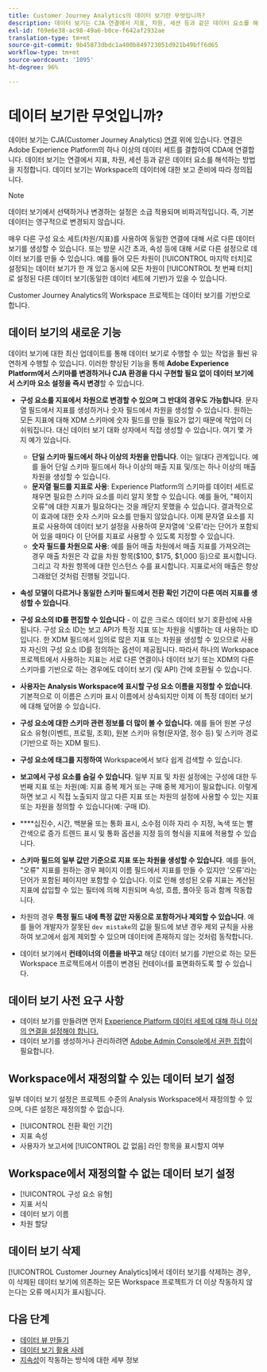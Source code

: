 ```yaml
---
title: Customer Journey Analytics의 데이터 보기란 무엇입니까?
description: 데이터 보기는 CJA 연결에서 지표, 차원, 세션 등과 같은 데이터 요소를 해석하는 방법을 지정합니다.
exl-id: f69e6e38-ac98-49a6-b0ce-f642af2932ae
translation-type: tm+mt
source-git-commit: 9b45873dbdc1a400b849723051d921b49bff6d65
workflow-type: tm+mt
source-wordcount: '1095'
ht-degree: 96%

---
```


# 데이터 보기란 무엇입니까?

데이터 보기는 CJA(Customer Journey Analytics) [연결](/help/connections/create-connection.md) 위에 있습니다. 연결은 Adobe Experience Platform의 하나 이상의 데이터 세트를 결합하여 CDA에 연결합니다. 데이터 보기는 연결에서 지표, 차원, 세션 등과 같은 데이터 요소를 해석하는 방법을 지정합니다. 데이터 보기는 Workspace의 데이터에 대한 보고 준비에 따라 정의됩니다.

>[!NOTE]
>
>데이터 보기에서 선택하거나 변경하는 설정은 소급 적용되며 비파괴적입니다. 즉, 기본 데이터는 영구적으로 변경되지 않습니다.

매우 다른 구성 요소 세트(차원/지표)를 사용하여 동일한 연결에 대해 서로 다른 데이터 보기를 생성할 수 있습니다. 또는 방문 시간 초과, 속성 등에 대해 서로 다른 설정으로 데이터 보기를 만들 수 있습니다. 예를 들어 모든 차원이 [!UICONTROL 마지막 터치]로 설정되는 데이터 보기가 한 개 있고 동시에 모든 차원이 [!UICONTROL 첫 번째 터치]로 설정된 다른 데이터 보기(동일한 데이터 세트에 기반)가 있을 수 있습니다.

Customer Journey Analytics의 Workspace 프로젝트는 데이터 보기를 기반으로 합니다.

## 데이터 보기의 새로운 기능

데이터 보기에 대한 최신 업데이트를 통해 데이터 보기로 수행할 수 있는 작업을 훨씬 유연하게 수행할 수 있습니다. 이러한 향상된 기능을 통해 **Adobe Experience Platform에서 스키마를 변경하거나 CJA 환경을 다시 구현할 필요 없이 데이터 보기에서 스키마 요소 설정을 즉시 변경**&#x200B;할 수 있습니다.

* **구성 요소를 지표에서 차원으로 변경할 수 있으며 그 반대의 경우도 가능합니다**. 문자열 필드에서 지표를 생성하거나 숫자 필드에서 차원을 생성할 수 있습니다. 원하는 모든 지표에 대해 XDM 스키마에 숫자 필드를 만들 필요가 없기 때문에 작업이 더 쉬워집니다. 대신 데이터 보기 대화 상자에서 직접 생성할 수 있습니다. 여기 몇 가지 예가 있습니다.
   * **단일 스키마 필드에서 하나 이상의 차원을 만듭니다**. 이는 일대다 관계입니다. 예를 들어 단일 스키마 필드에서 하나 이상의 매출 지표 및/또는 하나 이상의 매출 차원을 생성할 수 있습니다.
   * **문자열 필드를 지표로 사용**: Experience Platform의 스키마를 데이터 세트로 채우면 필요한 스키마 요소를 미리 알지 못할 수 있습니다. 예를 들어, &quot;페이지 오류&quot;에 대한 지표가 필요하다는 것을 깨닫지 못했을 수 있습니다. 결과적으로 이 효과에 대한 숫자 스키마 요소를 만들지 않았습니다. 이제 문자열 요소를 지표로 사용하여 데이터 보기 설정을 사용하여 문자열에 &#39;오류&#39;라는 단어가 포함되어 있을 때마다 이 단어를 지표로 사용할 수 있도록 지정할 수 있습니다.
   * **숫자 필드를 차원으로 사용**: 예를 들어 매출 차원에서 매출 지표를 가져오려는 경우 매출 차원은 각 값을 차원 항목($100, $175, $1,000 등)으로 표시합니다. 그리고 각 차원 항목에 대한 인스턴스 수를 표시합니다. 지표로서의 매출은 항상 그래왔던 것처럼 진행될 것입니다.

* **속성 모델이 다르거나 동일한 스키마 필드에서 전환 확인 기간이 다른 여러 지표를 생성할 수 있습니다**.

* **구성 요소의 ID를 편집할 수 있습니다** - 이 값은 크로스 데이터 보기 호환성에 사용됩니다. 구성 요소 ID는 보고 API가 특정 지표 또는 차원을 식별하는 데 사용하는 ID입니다. 한 XDM 필드에서 임의로 많은 지표 또는 차원을 생성할 수 있으므로 사용자 자신의 구성 요소 ID를 정의하는 옵션이 제공됩니다. 따라서 하나의 Workspace 프로젝트에서 사용하는 지표는 서로 다른 연결이나 데이터 보기 또는 XDM의 다른 스키마를 기반으로 하는 경우에도 데이터 보기 (및 API) 간에 호환될 수 있습니다.

* **사용자는 Analysis Workspace에 표시할 구성 요소 이름을 지정할 수 있습니다**. 기본적으로 이 이름은 스키마 표시 이름에서 상속되지만 이제 이 특정 데이터 보기에 대해 덮어쓸 수 있습니다.

* **구성 요소에 대한 스키마 관련 정보를 더 많이 볼 수 있습니다.** 예를 들어 원본 구성 요소 유형(이벤트, 프로필, 조회), 원본 스키마 유형(문자열, 정수 등) 및 스키마 경로(기반으로 하는 XDM 필드).

* **구성 요소에 태그를 지정하여** Workspace에서 보다 쉽게 검색할 수 있습니다.

* **보고에서 구성 요소를 숨길 수 있습니다**. 일부 지표 및 차원 설정에는 구성에 대한 두 번째 지표 또는 차원(예: 지표 중복 제거 또는 구매 중복 제거)이 필요합니다. 이렇게 하면 보고 시 직접 노출되지 않고 다른 지표 또는 차원의 설정에 사용할 수 있는 지표 또는 차원을 정의할 수 있습니다(예: 구매 ID).

* ****&#x200B;십진수, 시간, 백분율 또는 통화 표시, 소수점 이하 자리 수 지정, 녹색 또는 빨간색으로 증가 트렌드 표시 및 통화 옵션을 지정 등의 형식을 지표에 적용할 수 있습니다.

* **스키마 필드의 일부 값만 기준으로 지표 또는 차원을 생성할 수 있습니다**. 예를 들어, &quot;오류&quot; 지표를 원하는 경우 페이지 이름 필드에서 지표를 만들 수 있지만 &#39;오류&#39;라는 단어가 포함된 페이지만 포함할 수 있습니다. 이로 인해 생성된 오류 지표는 계산된 지표에 삽입할 수 있는 필터에 의해 지원되며 속성, 흐름, 폴아웃 등과 함께 작동합니다.

* 차원의 경우 **특정 필드 내에 특정 값만 자동으로 포함하거나 제외할 수 있습니다**. 예를 들어 개발자가 잘못된 `dev mistake`의 값을 필드에 보낸 경우 제외 규칙을 사용하여 보고에서 쉽게 제외할 수 있으며 데이터에 존재하지 않는 것처럼 동작합니다.

* 데이터 보기에서 **컨테이너의 이름을 바꾸고** 해당 데이터 보기를 기반으로 하는 모든 Workspace 프로젝트에서 이름이 변경된 컨테이너를 표면화하도록 할 수 있습니다.

## 데이터 보기 사전 요구 사항

* 데이터 보기를 만들려면 먼저 [Experience Platform 데이터 세트에 대해 하나 이상의 연결을 설정해야 합니다.](/help/connections/create-connection.md)
* 데이터 보기를 생성하거나 관리하려면 [Adobe Admin Console에서 권한 집합](https://experienceleague.adobe.com/docs/analytics-platform/using/cja-overview/cja-overview.html?lang=ko-KR#admin-access-permissions)이 필요합니다.

## Workspace에서 재정의할 수 있는 데이터 보기 설정

일부 데이터 보기 설정은 프로젝트 수준의 Analysis Workspace에서 재정의할 수 있으며, 다른 설정은 재정의할 수 없습니다.

* [!UICONTROL 전환 확인 기간]
* 지표 속성
* 사용자가 보고서에 [!UICONTROL 값 없음] 라인 항목을 표시할지 여부

## Workspace에서 재정의할 수 없는 데이터 보기 설정

* [!UICONTROL 구성 요소 유형]
* 지표 서식
* 데이터 보기 이름
* 차원 할당

## 데이터 보기 삭제

[!UICONTROL Customer Journey Analytics]에서 데이터 보기를 삭제하는 경우, 이 삭제된 데이터 보기에 의존하는 모든 Workspace 프로젝트가 더 이상 작동하지 않는다는 오류 메시지가 표시됩니다.

## 다음 단계

* [데이터 뷰 만들기](/help/data-views/create-dataview.md)
* [데이터 보기 활용 사례](/help/data-views/data-views-usecases.md)
* [지속성](/help/data-views/persistence.md)이 작동하는 방식에 대한 세부 정보
